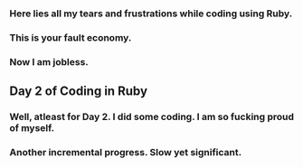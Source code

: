 ### Here lies all my tears and frustrations while coding using Ruby. 
### This is your fault economy. 
### Now I am jobless. 


## Day 2 of Coding in Ruby
### Well, atleast for Day 2. I did some coding. I am so fucking proud of myself. 
### Another incremental progress. Slow yet significant. 